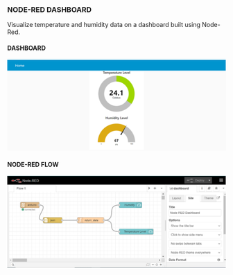 ### NODE-RED DASHBOARD

Visualize temperature and humidity data on a dashboard built using Node-Red.<br/>

#### DASHBOARD
![Node-Red dashboard](dashboard.png)

#### NODE-RED FLOW
![Node-Red flow](flow.png)

